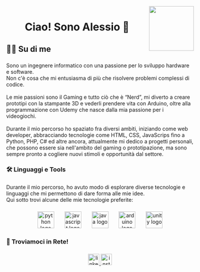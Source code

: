 <img align="right" height="120" src="https://media3.giphy.com/media/v1.Y2lkPTc5MGI3NjExaGRsaWx1Y2l1bHRqcWJrZXM3a3IzZGs4aHF5c3F5OXNxcmQyZzk4NSZlcD12MV9pbnRlcm5hbF9naWZfYnlfaWQmY3Q9cw/3iyKHMIKg5VWG6qHUm/giphy.gif"  />

###

<h1 align="center">Ciao! Sono Alessio 👋</h1>

<h2 align="left">👩‍💻  Su di me</h2>

###

<p align="left">Sono un ingegnere informatico con una passione per lo sviluppo hardware e software.<br>Non c'è cosa che mi entusiasma di più che risolvere problemi complessi di codice.<br><br>Le mie passioni sono il Gaming e tutto ciò che è “Nerd”, mi diverto a creare prototipi con la stampante 3D e vederli prendere vita con Arduino, oltre alla programmazione con Udemy che nasce dalla mia passione per i videogiochi.<br><br>Durante il mio percorso ho spaziato fra diversi ambiti, iniziando come web developer, abbracciando tecnologie come HTML, CSS, JavaScrips fino a Python, PHP, C# ed altre ancora, attualmente mi dedico a progetti personali, che possono essere sia nell'ambito del gaming o prototipazione, ma sono sempre pronto a cogliere nuovi stimoli e opportunità dal settore.</p>

###

<h3 align="left">🛠 Linguaggi e Tools</h3>

###

<p align="left">Durante il mio percorso, ho avuto modo di esplorare diverse tecnologie e linguaggi che mi permettono di dare forma alle mie idee. <br>Qui sotto trovi alcune delle mie tecnologie preferite:</p>

###

<div align="center">
  <img src="https://cdn.jsdelivr.net/gh/devicons/devicon/icons/python/python-original.svg" height="45" alt="python logo"  />
  <img width="20" />
  <img src="https://cdn.jsdelivr.net/gh/devicons/devicon/icons/javascript/javascript-original.svg" height="45" alt="javascript logo"  />
  <img width="20" />
  <img src="https://cdn.jsdelivr.net/gh/devicons/devicon/icons/java/java-original.svg" height="45" alt="java logo"  />
  <img width="20" />
  <img src="https://cdn.jsdelivr.net/gh/devicons/devicon/icons/arduino/arduino-original.svg" height="45" alt="arduino logo"  />
  <img width="20" />
  <img src="https://cdn.jsdelivr.net/gh/devicons/devicon/icons/unity/unity-original.svg" height="45" alt="unity logo"  />
</div>

###

<h3 align="left">🔗  Troviamoci in Rete!</h3>

###

<div align="center">
  <a href="https://www.linkedin.com/in/alessiocuddretto95/" target="_blank">
    <img src="https://img.shields.io/static/v1?message=LinkedIn&logo=linkedin&label=&color=0077B5&logoColor=white&labelColor=&style=for-the-badge" height="30" alt="linkedin logo"  />
  </a>
  <a href="https://www.instagram.com/alessiocuddretto/" target="_blank">
    <img src="https://img.shields.io/static/v1?message=Instagram&logo=instagram&label=&color=E4405F&logoColor=white&labelColor=&style=for-the-badge" height="30" alt="instagram logo"  />
  </a>
</div>

###
